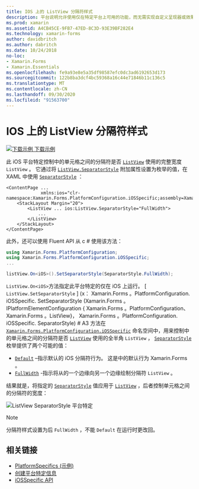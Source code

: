 ```yaml
---
title: IOS 上的 ListView 分隔符样式
description: 平台说明允许使用仅在特定平台上可用的功能，而无需实现自定义呈现器或效果。 本文介绍如何使用特定于 iOS 平台的来控制 ListView 中的单元格之间的分隔符是否使用 ListView 的全角。
ms.prod: xamarin
ms.assetid: A4CB45CE-9FB7-47ED-8C3D-93E39BF282E4
ms.technology: xamarin-forms
author: davidbritch
ms.author: dabritch
ms.date: 10/24/2018
no-loc:
- Xamarin.Forms
- Xamarin.Essentials
ms.openlocfilehash: fe9a93e8e5a35df98587efc0dc3ad6192653d173
ms.sourcegitcommit: 122b8ba3dcf4bc59368a16c44e71846b11c136c5
ms.translationtype: MT
ms.contentlocale: zh-CN
ms.lasthandoff: 09/30/2020
ms.locfileid: "91563700"
---
```

# <a name="listview-separator-style-on-ios"></a>IOS 上的 ListView 分隔符样式

[![下载示例](~/media/shared/download.png) 下载示例](https://docs.microsoft.com/samples/xamarin/xamarin-forms-samples/userinterface-platformspecifics)

此 iOS 平台特定控制中的单元格之间的分隔符是否 [`ListView`](xref:Xamarin.Forms.ListView) 使用的完整宽度 `ListView` 。 它通过将 [`ListView.SeparatorStyle`](xref:Xamarin.Forms.PlatformConfiguration.iOSSpecific.ListView.SeparatorStyleProperty) 附加属性设置为枚举的值，在 XAML 中使用 [`SeparatorStyle`](xref:Xamarin.Forms.PlatformConfiguration.iOSSpecific.SeparatorStyle) ：

```xaml
<ContentPage ...
             xmlns:ios="clr-namespace:Xamarin.Forms.PlatformConfiguration.iOSSpecific;assembly=Xamarin.Forms.Core">
    <StackLayout Margin="20">
        <ListView ... ios:ListView.SeparatorStyle="FullWidth">
            ...
        </ListView>
    </StackLayout>
</ContentPage>
```

此外，还可以使用 Fluent API 从 c # 使用该方法：

```csharp
using Xamarin.Forms.PlatformConfiguration;
using Xamarin.Forms.PlatformConfiguration.iOSSpecific;
...

listView.On<iOS>().SetSeparatorStyle(SeparatorStyle.FullWidth);
```

`ListView.On<iOS>`方法指定此平台特定的仅在 iOS 上运行。 [ `ListView.SetSeparatorStyle` ] (x： Xamarin.Forms 。PlatformConfiguration. iOSSpecific. SetSeparatorStyle (Xamarin.Forms 。IPlatformElementConfiguration { Xamarin.Forms 。PlatformConfiguration、 Xamarin.Forms 。ListView}， Xamarin.Forms 。PlatformConfiguration. iOSSpecific. SeparatorStyle) # A3 方法在 [`Xamarin.Forms.PlatformConfiguration.iOSSpecific`](xref:Xamarin.Forms.PlatformConfiguration.iOSSpecific) 命名空间中，用来控制中的单元格之间的分隔符是否 [`ListView`](xref:Xamarin.Forms.ListView) 使用的全半角 `ListView` ， [`SeparatorStyle`](xref:Xamarin.Forms.PlatformConfiguration.iOSSpecific.SeparatorStyle) 枚举提供了两个可能的值：

- [`Default`](xref:Xamarin.Forms.PlatformConfiguration.iOSSpecific.SeparatorStyle.Default) –指示默认的 iOS 分隔符行为。 这是中的默认行为 Xamarin.Forms 。
- [`FullWidth`](xref:Xamarin.Forms.PlatformConfiguration.iOSSpecific.SeparatorStyle.FullWidth) -指示将从的一个边缘向另一个边缘绘制分隔符 `ListView` 。

结果就是，将指定的 [`SeparatorStyle`](xref:Xamarin.Forms.PlatformConfiguration.iOSSpecific.SeparatorStyle) 值应用于 [`ListView`](xref:Xamarin.Forms.ListView) ，后者控制单元格之间的分隔符的宽度：

![ListView SeparatorStyle 平台特定](listview-separator-style-images/listview-separatorstyle.png)

> [!NOTE]
> 分隔符样式设置为后 `FullWidth` ，不能 `Default` 在运行时更改回。

## <a name="related-links"></a>相关链接

- [PlatformSpecifics (示例) ](/samples/xamarin/xamarin-forms-samples/userinterface-platformspecifics)
- [创建平台特定信息](~/xamarin-forms/platform/platform-specifics/index.md#creating-platform-specifics)
- [iOSSpecific API](xref:Xamarin.Forms.PlatformConfiguration.iOSSpecific)